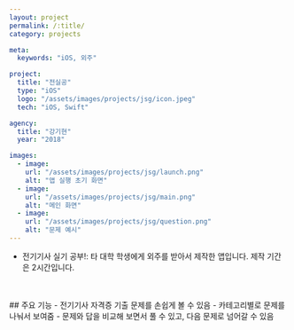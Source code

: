 ```yaml
---
layout: project
permalink: /:title/
category: projects

meta:
  keywords: "iOS, 외주"

project:
  title: "전실공"
  type: "iOS"
  logo: "/assets/images/projects/jsg/icon.jpeg"
  tech: "iOS, Swift"

agency:
  title: "강기현"
  year: "2018"

images:
  - image:
    url: "/assets/images/projects/jsg/launch.png"
    alt: "앱 실행 초기 화면"
  - image:
    url: "/assets/images/projects/jsg/main.png"
    alt: "메인 화면"
  - image:
    url: "/assets/images/projects/jsg/question.png"
    alt: "문제 예시"
---
```

- 전기기사 실기 공부!: 타 대학 학생에게 외주를 받아서 제작한 앱입니다. 제작 기간은 2시간입니다.
<br>
<br>
## 주요 기능
- 전기기사 자격증 기출 문제를 손쉽게 볼 수 있음
- 카테고리별로 문제를 나눠서 보여줌
- 문제와 답을 비교해 보면서 풀 수 있고, 다음 문제로 넘어갈 수 있음